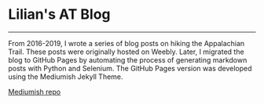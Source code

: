 # Lilian's AT Blog
---

From 2016-2019, I wrote a series of blog posts on hiking the Appalachian Trail. These posts were originally hosted on Weebly. Later, I migrated the blog to GitHub Pages by automating the process of generating markdown posts with Python and Selenium. The GitHub Pages version was developed using the Mediumish Jekyll Theme. 

[Mediumish repo](https://github.com/wowthemesnet/mediumish-theme-jekyll)
